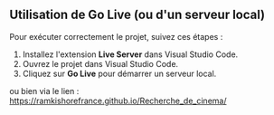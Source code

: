## Utilisation de Go Live (ou d'un serveur local)

Pour exécuter correctement le projet, suivez ces étapes :

1. Installez l'extension **Live Server** dans Visual Studio Code.
2. Ouvrez le projet dans Visual Studio Code.
3. Cliquez sur **Go Live** pour démarrer un serveur local.

ou bien via le lien : https://ramkishorefrance.github.io/Recherche_de_cinema/
